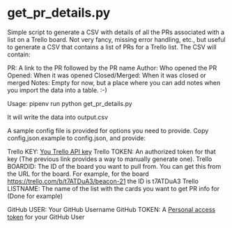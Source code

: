 # get_pr_details.py

Simple script to generate a CSV with details of all the PRs associated with a list on a Trello board. Not very fancy, missing error handling, etc., but useful to generate a CSV that contains a list of PRs for a Trello list.  The CSV will contain:

PR: A link to the PR followed by the PR name
Author: Who opened the PR
Opened: When it was opened
Closed/Merged: When it was closed or merged
Notes: Empty for now, but a place where you can add notes when you import the data into a table. :-)

Usage: pipenv run python get_pr_details.py

It will write the data into output.csv

A sample config file is provided for options you need to provide.  Copy config,json.example to config.json, and provide:

Trello KEY: [You Trello API key](https://trello.com/app-key)
Trello TOKEN: An authorized token for that key (The previous link provides a way to manually generate one).
Trello BOARDID: The ID of the board you want to pull from.  You can get this from the URL for the board.  For example, for the board https://trello.com/b/t7ATDuA3/beacon-21 the ID is t7ATDuA3
Trello LISTNAME: The name of the list with the cards you want to get PR info for (Done for example)

GitHub USER: Your GitHub Username
GitHub TOKEN: A [Personal access token](https://github.com/settings/tokens) for your GitHub User
